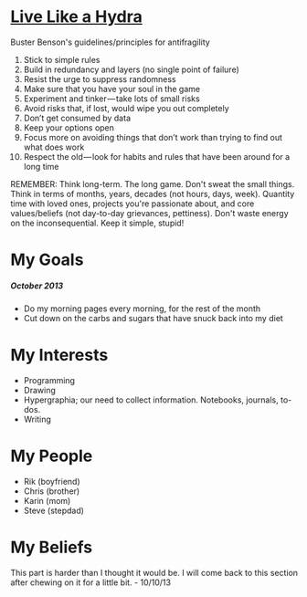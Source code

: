 # [Live Like a Hydra](https://medium.com/better-humans/c02337782a89)

Buster Benson's guidelines/principles for antifragility

1. Stick to simple rules
2. Build in redundancy and layers (no single point of failure)
3. Resist the urge to suppress randomness
4. Make sure that you have your soul in the game
5. Experiment and tinker — take lots of small risks
6. Avoid risks that, if lost, would wipe you out completely
7. Don’t get consumed by data
8. Keep your options open
9. Focus more on avoiding things that don’t work than trying to find out what does work
10. Respect the old — look for habits and rules that have been around for a long time

REMEMBER: Think long-term. The long game. Don't sweat the small things. Think in terms of months, years, decades (not hours, days, week). Quantity time with loved ones, projects you're passionate about, and core values/beliefs (not day-to-day grievances, pettiness). Don't waste energy on the inconsequential. Keep it simple, stupid!

# My Goals

##### October 2013
+ Do my morning pages every morning, for the rest of the month
+ Cut down on the carbs and sugars that have snuck back into my diet

# My Interests

+ Programming
+ Drawing
+ Hypergraphia; our need to collect information. Notebooks, journals, to-dos.
+ Writing

# My People

+ Rik (boyfriend)
+ Chris (brother)
+ Karin (mom)
+ Steve (stepdad)

# My Beliefs

This part is harder than I thought it would be. I will come back to this section after chewing on it for a little bit. - 10/10/13




